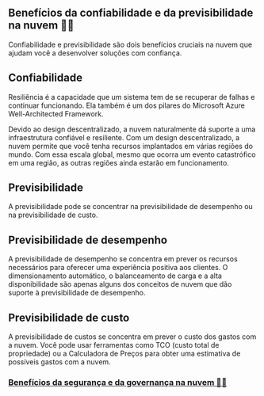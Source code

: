 ## Benefícios da confiabilidade e da previsibilidade na nuvem 🕵️‍♂️
Confiabilidade e previsibilidade são dois benefícios cruciais na nuvem que ajudam você a desenvolver soluções com confiança.

## Confiabilidade
Resiliência é a capacidade que um sistema tem de se recuperar de falhas e continuar funcionando. Ela também é um dos pilares do Microsoft Azure Well-Architected Framework.

Devido ao design descentralizado, a nuvem naturalmente dá suporte a uma infraestrutura confiável e resiliente. Com um design descentralizado, a nuvem permite que você tenha recursos implantados em várias regiões do mundo. Com essa escala global, mesmo que ocorra um evento catastrófico em uma região, as outras regiões ainda estarão em funcionamento.

## Previsibilidade
A previsibilidade pode se concentrar na previsibilidade de desempenho ou na previsibilidade de custo.

## Previsibilidade de desempenho
A previsibilidade de desempenho se concentra em prever os recursos necessários para oferecer uma experiência positiva aos clientes. O dimensionamento automático, o balanceamento de carga e a alta disponibilidade são apenas alguns dos conceitos de nuvem que dão suporte à previsibilidade de desempenho.

## Previsibilidade de custo
A previsibilidade de custos se concentra em prever o custo dos gastos com a nuvem. Você pode usar ferramentas como TCO (custo total de propriedade) ou a Calculadora de Preços para obter uma estimativa de possíveis gastos com a nuvem.

### <a href="https://github.com/ofabiobatista/AZ-900/blob/main/segurancaGovernanca.md"> Benefícios da segurança e da governança na nuvem 👮‍♂️ </a>
